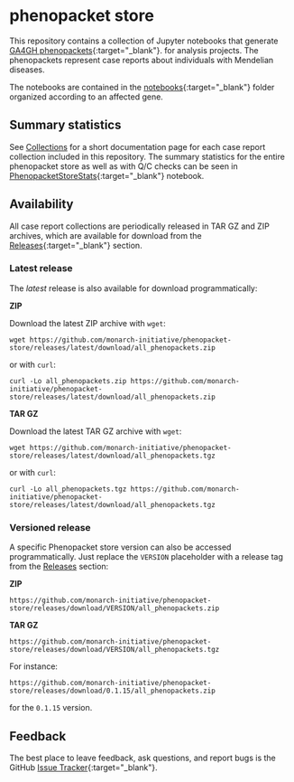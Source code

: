 # phenopacket store


This repository contains a collection of Jupyter notebooks that generate
[GA4GH phenopackets](https://pubmed.ncbi.nlm.nih.gov/35705716){:target="_blank"}.
for analysis projects. 
The phenopackets represent case reports about individuals with Mendelian diseases.

The notebooks are contained in the 
[notebooks](https://github.com/monarch-initiative/phenopacket-store/tree/main/notebooks){:target="_blank"} 
folder organized according to an affected gene.

## Summary statistics

See [Collections](collections.md) for a short documentation page for each case report collection included in this repository.
The summary statistics for the entire phenopacket store as well as with Q/C checks can be seen in 
[PhenopacketStoreStats](https://github.com/monarch-initiative/phenopacket-store/tree/main/PhenopacketStoreStats.ipynb){:target="_blank"} 
notebook.

## Availability

All case report collections are periodically released in TAR GZ and ZIP archives, 
which are available for download from the [Releases](https://github.com/monarch-initiative/phenopacket-store/releases){:target="_blank"} section.

### Latest release

The *latest* release is also available for download programmatically:

**ZIP**

Download the latest ZIP archive with `wget`:
```shell
wget https://github.com/monarch-initiative/phenopacket-store/releases/latest/download/all_phenopackets.zip
```

or with `curl`:
```shell
curl -Lo all_phenopackets.zip https://github.com/monarch-initiative/phenopacket-store/releases/latest/download/all_phenopackets.zip
```

**TAR GZ**

Download the latest TAR GZ archive with `wget`:
```shell
wget https://github.com/monarch-initiative/phenopacket-store/releases/latest/download/all_phenopackets.tgz
```

or with `curl`:
```shell
curl -Lo all_phenopackets.tgz https://github.com/monarch-initiative/phenopacket-store/releases/latest/download/all_phenopackets.tgz
```

### Versioned release

A specific Phenopacket store version can also be accessed programmatically. Just replace the `VERSION` placeholder 
with a release tag from the [Releases](https://github.com/monarch-initiative/phenopacket-store/releases) section:

**ZIP**
```
https://github.com/monarch-initiative/phenopacket-store/releases/download/VERSION/all_phenopackets.zip
```

**TAR GZ**
```
https://github.com/monarch-initiative/phenopacket-store/releases/download/VERSION/all_phenopackets.tgz
```

For instance:
```
https://github.com/monarch-initiative/phenopacket-store/releases/download/0.1.15/all_phenopackets.zip
```
for the `0.1.15` version.

## Feedback

The best place to leave feedback, ask questions, and report bugs is the GitHub [Issue Tracker](https://github.com/monarch-initiative/phenopacket-store/issues){:target="_blank"}.
